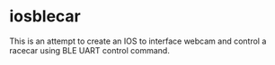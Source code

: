 # iosblecar

This is an attempt to create an IOS to interface webcam and control a racecar using BLE UART control command. 
